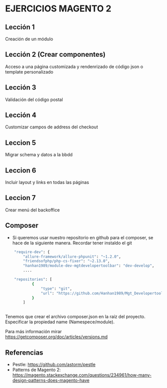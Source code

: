 # EJERCICIOS MAGENTO 2

## Lección 1

Creación de un módulo

## Lección 2 (Crear componentes)

Acceso a una página customizada y rendenrizado de código json o template personalizado

## Lección 3 

Validación del código postal

## Lección 4

Customizar campos de address del checkout

## Leccion 5

Migrar schema y datos a la bbdd

## Leccion 6

Incluir layout y links en todas las páginas

## Leccion 7

Crear menú del backoffice





## Composer

- Si queremos usar nuestro repositorio en github para el composer, se hace de la siguiente manera. Recordar tener instaldo el git

````bash
    "require-dev": {
        "allure-framework/allure-phpunit": "~1.2.0",
        "friendsofphp/php-cs-fixer": "~2.13.0",
        "hanhan1989/module-dev-mgtdevelopertoolbar": "dev-develop",
        ....

    "repositories": [
            {
                "type": "git",
                "url": "https://github.com/Hanhan1989/Mgt_Developertoolbar.git"
            }
        ]
        
````

Tenemos que crear el archivo composer.json en la raíz del proyecto. Especificar la propiedad name (Namespece/module).


Para más información mirar https://getcomposer.org/doc/articles/versions.md

## Referencias

* Pestle: https://github.com/astorm/pestle
* Patterns de Magento 2: https://magento.stackexchange.com/questions/234961/how-many-design-patterns-does-magento-have